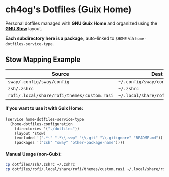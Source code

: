 # ch4og's Dotfiles (Guix Home)

Personal dotfiles managed with **GNU Guix Home** and organized using the [**GNU Stow**](https://www.gnu.org/software/stow/manual/stow.html#Introduction) layout.

**Each subdirectory here is a package**, auto-linked to `$HOME` via `home-dotfiles-service-type`.

## Stow Mapping Example

| Source| Dest in `$HOME`|
|-|-|
|`sway/.config/sway/config`|`~/.config/sway/config`|
|`zsh/.zshrc`|`~/.zshrc`|
|`rofi/.local/share/rofi/themes/custom.rasi`|`~/.local/share/rofi/themes/custom.rasi`|

#### If you want to use it with Guix Home:
```scheme
(service home-dotfiles-service-type
  (home-dotfiles-configuration
    (directories '("./dotfiles"))
    (layout 'stow)
    (excluded '(".*~" ".*\\.swp" "\\.git" "\\.gitignore" "README.md"))
    (packages '("zsh" "sway" "other-package-name"))))
```

#### Manual Usage (non-Guix):
```sh
cp dotfiles/zsh/.zshrc ~/.zshrc
cp dotfiles/rofi/.local/share/rofi/themes/custom.rasi ~/.local/share/rofi/themes/custom.rasi
```
